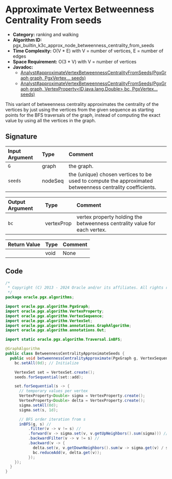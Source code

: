 # Approximate Vertex Betweenness Centrality From seeds

- **Category:** ranking and walking
- **Algorithm ID:** pgx_builtin_k3c_approx_node_betweenness_centrality_from_seeds
- **Time Complexity:** O(V * E) with V = number of vertices, E = number of edges
- **Space Requirement:** O(3 * V) with V = number of vertices
- **Javadoc:** 
  - [Analyst#approximateVertexBetweennessCentralityFromSeeds(PgxGraph graph, PgxVertex<ID>... seeds)](https://docs.oracle.com/en/database/oracle/property-graph/22.4/spgjv/oracle/pgx/api/Analyst.html#approximateVertexBetweennessCentralityFromSeeds-oracle.pgx.api.PgxGraph-oracle.pgx.api.PgxVertex...-)
  - [Analyst#approximateVertexBetweennessCentralityFromSeeds(PgxGraph graph, VertexProperty<ID,java.lang.Double> bc, PgxVertex<ID>... seeds)](https://docs.oracle.com/en/database/oracle/property-graph/22.4/spgjv/oracle/pgx/api/Analyst.html#approximateVertexBetweennessCentralityFromSeeds-oracle.pgx.api.PgxGraph-oracle.pgx.api.VertexProperty-oracle.pgx.api.PgxVertex...-)

This variant of betweenness centrality approximates the centrality of the vertices by just using the vertices from the given sequence as starting points for the BFS traversals of the graph, instead of computing the exact value by using all the vertices in the graph.


## Signature

| Input Argument | Type | Comment |
| :--- | :--- | :--- |
| `G` | graph | the graph. |
| `seeds` | nodeSeq | the (unique) chosen vertices to be used to compute the approximated betweenness centrality coefficients. |

| Output Argument | Type | Comment |
| :--- | :--- | :--- |
| `bc` | vertexProp<double> | vertex property holding the betweenness centrality value for each vertex. |

| Return Value | Type | Comment |
| :--- | :--- | :--- |
| | void | None |

## Code

```java
/*
 * Copyright (C) 2013 - 2024 Oracle and/or its affiliates. All rights reserved.
 */
package oracle.pgx.algorithms;

import oracle.pgx.algorithm.PgxGraph;
import oracle.pgx.algorithm.VertexProperty;
import oracle.pgx.algorithm.VertexSequence;
import oracle.pgx.algorithm.VertexSet;
import oracle.pgx.algorithm.annotations.GraphAlgorithm;
import oracle.pgx.algorithm.annotations.Out;

import static oracle.pgx.algorithm.Traversal.inBFS;

@GraphAlgorithm
public class BetweennessCentralityApproximateSeeds {
  public void betweennessCentralityApproximate(PgxGraph g, VertexSequence seeds, @Out VertexProperty<Double> bc) {
    bc.setAll(0d); // Initialize

    VertexSet set = VertexSet.create();
    seeds.forSequential(set::add);

    set.forSequential(s -> {
      // temporary values per vertex
      VertexProperty<Double> sigma = VertexProperty.create();
      VertexProperty<Double> delta = VertexProperty.create();
      sigma.setAll(0d);
      sigma.set(s, 1d);

      // BFS order iteration from s
      inBFS(g, s) //
          .filter(v -> v != s) //
          .forward(v -> sigma.set(v, v.getUpNeighbors().sum(sigma))) //
          .backwardFilter(v -> v != s) //
          .backward(v -> {
            delta.set(v, v.getDownNeighbors().sum(w -> sigma.get(v) / sigma.get(w) * (1 + delta.get(w))));
            bc.reduceAdd(v, delta.get(v));
          });
    });
  }
}
```
